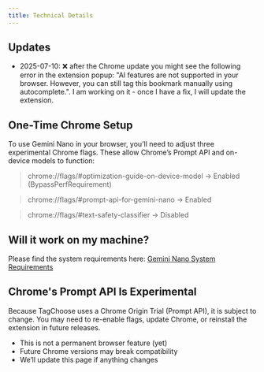 ```yaml
---
title: Technical Details
---
```


## Updates

- 2025-07-10: ❌ after the Chrome update you might see the following error in the extension popup: "AI features are not supported in your browser. However, you can still tag this bookmark manually using autocomplete.". I am working on it - once I have a fix, I will update the extension.

## One-Time Chrome Setup

To use Gemini Nano in your browser, you’ll need to adjust three experimental Chrome flags. These allow Chrome’s Prompt API and on-device models to function:

> chrome://flags/#optimization-guide-on-device-model → Enabled (BypassPerfRequirement)

> chrome://flags/#prompt-api-for-gemini-nano → Enabled

> chrome://flags/#text-safety-classifier → Disabled

## Will it work on my machine?

Please find the system requirements here: [Gemini Nano System Requirements](https://docs.google.com/document/d/1VG8HIyz361zGduWgNG7R_R8Xkv0OOJ8b5C9QKeCjU0c/edit?tab=t.0)

## Chrome's Prompt API Is Experimental

Because TagChoose uses a Chrome Origin Trial (Prompt API), it is subject to change. You may need to re-enable flags, update Chrome, or reinstall the extension in future releases.

- This is not a permanent browser feature (yet)
- Future Chrome versions may break compatibility
- We’ll update this page if anything changes